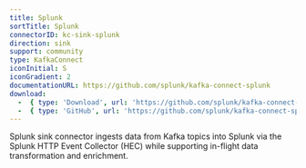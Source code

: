 ```yaml
---
title: Splunk
sortTitle: Splunk
connectorID: kc-sink-splunk
direction: sink
support: community
type: KafkaConnect
iconInitial: S
iconGradient: 2
documentationURL: https://github.com/splunk/kafka-connect-splunk
download:
  -  { type: 'Download', url: 'https://github.com/splunk/kafka-connect-splunk/releases' }
  -  { type: 'GitHub', url: 'https://github.com/splunk/kafka-connect-splunk' }
---
```

Splunk sink connector ingests data from Kafka topics into Splunk via the Splunk HTTP Event Collector (HEC) while supporting in-flight data transformation and enrichment.

